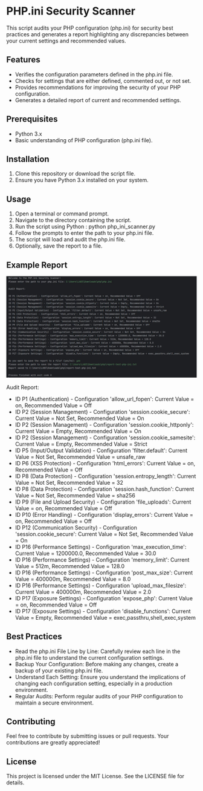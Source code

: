 # PHP.ini Security Scanner

This script audits your PHP configuration (php.ini) for security best practices and generates a report highlighting any discrepancies between your current settings and recommended values.

## Features
- Verifies the configuration parameters defined in the php.ini file.
- Checks for settings that are either defined, commented out, or not set.
- Provides recommendations for improving the security of your PHP configuration.
- Generates a detailed report of current and recommended settings.

## Prerequisites
- Python 3.x
- Basic understanding of PHP configuration (php.ini file).

## Installation
1. Clone this repository or download the script file.
2. Ensure you have Python 3.x installed on your system.

## Usage
1. Open a terminal or command prompt.
2. Navigate to the directory containing the script.
3. Run the script using Python : python php_ini_scanner.py
4. Follow the prompts to enter the path to your php.ini file.
5. The script will load and audit the php.ini file.
6. Optionally, save the report to a file.

## Example Report

![Example Report](https://github.com/larbi67/php-ini-security-scanner/blob/main/result.JPG)

Audit Report:

- ID P1 (Authentication) - Configuration 'allow_url_fopen': Current Value = on, Recommended Value = Off
- ID P2 (Session Management) - Configuration 'session.cookie_secure': Current Value = Not Set, Recommended Value = On
- ID P2 (Session Management) - Configuration 'session.cookie_httponly': Current Value = Empty, Recommended Value = On
- ID P2 (Session Management) - Configuration 'session.cookie_samesite': Current Value = Empty, Recommended Value = Strict
- ID P5 (Input/Output Validation) - Configuration 'filter.default': Current Value = Not Set, Recommended Value = unsafe_raw
- ID P6 (XSS Protection) - Configuration 'html_errors': Current Value = on, Recommended Value = Off
- ID P8 (Data Protection) - Configuration 'session.entropy_length': Current Value = Not Set, Recommended Value = 32
- ID P8 (Data Protection) - Configuration 'session.hash_function': Current Value = Not Set, Recommended Value = sha256
- ID P9 (File and Upload Security) - Configuration 'file_uploads': Current Value = on, Recommended Value = Off
- ID P10 (Error Handling) - Configuration 'display_errors': Current Value = on, Recommended Value = Off
- ID P12 (Communication Security) - Configuration 'session.cookie_secure': Current Value = Not Set, Recommended Value = On
- ID P16 (Performance Settings) - Configuration 'max_execution_time': Current Value = 1200000.0, Recommended Value = 30.0
- ID P16 (Performance Settings) - Configuration 'memory_limit': Current Value = 512m, Recommended Value = 128.0
- ID P16 (Performance Settings) - Configuration 'post_max_size': Current Value = 400000m, Recommended Value = 8.0
- ID P16 (Performance Settings) - Configuration 'upload_max_filesize': Current Value = 400000m, Recommended Value = 2.0
- ID P17 (Exposure Settings) - Configuration 'expose_php': Current Value = on, Recommended Value = Off
- ID P17 (Exposure Settings) - Configuration 'disable_functions': Current Value = Empty, Recommended Value = exec,passthru,shell_exec,system

## Best Practices
- Read the php.ini File Line by Line: Carefully review each line in the php.ini file to understand the current configuration settings.
- Backup Your Configuration: Before making any changes, create a backup of your existing php.ini file.
- Understand Each Setting: Ensure you understand the implications of changing each configuration setting, especially in a production environment.
- Regular Audits: Perform regular audits of your PHP configuration to maintain a secure environment.

## Contributing
Feel free to contribute by submitting issues or pull requests. Your contributions are greatly appreciated!

## License
This project is licensed under the MIT License. See the LICENSE file for details.
